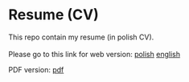 # Resume (CV)
This repo contain my resume (in polish CV). <br /><br />
Please go to this link for web version:
[polish](https://ichal6.github.io/CV?lang=pl)
[english](https://ichal6.github.io/CV?lang=en)

PDF version: 
[pdf](https://github.com/ichal6/CV/releases/download/main/Michal_Lechowicz_Resume.pdf)

[//]: # (https://www.sejda.com/html-to-pdf?save-link=https://ichal6.github.io/CV/&pageOrientation=portrait&pageSize=a4#results-QXZ02S05-202301031529)
